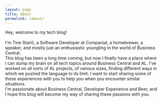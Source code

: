 ```yaml
---
layout: page
title: About
permalink: /about/
---
```


Hey, welcome to my tech blog!<br><br> I'm Tine Starič, a Software Developer at Companial, a homebrewer, a speaker, and mostly just an enthusiastic youngling in the world of Business Central. <br>This blog has been a long time coming, but now I finally have a place where I can dump my brain on all tech topics around Business Central and AL. I've worked on all sorts of AL projects, of various sizes, finding different ways in which we pushed the language to its limit. I want to start sharing some of these experiences with you to help you when you encounter similar situations. <br>I'm passionate about Business Central, Developer Experience and Beer, and I hope this blog will become my way of sharing these passions with you. 